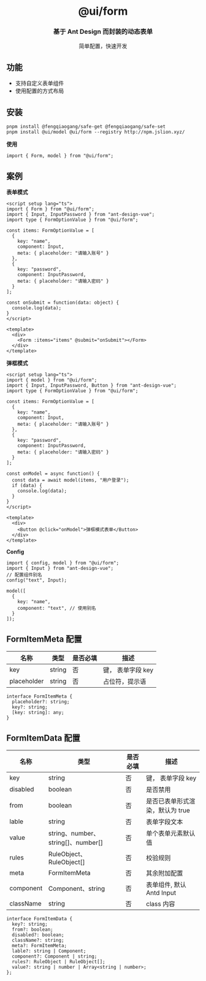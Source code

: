<h1 align="center">@ui/form</h1>

<div align="center">
  <h3>基于 Ant Design 而封装的动态表单</h3>
  <p>简单配置，快速开发</p>
</div>

## 功能

- 支持自定义表单组件
- 使用配置的方式布局

## 安装

```
pnpm install @fengqiaogang/safe-get @fengqiaogang/safe-set
pnpm install @ui/model @ui/form --registry http://npm.jslion.xyz/
```

**使用**

```
import { Form, model } from "@ui/form";
```

## 案例

**表单模式**
```
<script setup lang="ts">
import { Form } from "@ui/form";
import { Input, InputPassword } from "ant-design-vue";
import type { FormOptionValue } from "@ui/form";

const items: FormOptionValue = [
  {
    key: "name",
    component: Input,
    meta: { placeholder: "请输入账号" }
  },
  {
    key: "password",
    component: InputPassword,
    meta: { placeholder: "请输入密码" }
  }
];

const onSubmit = function(data: object) {
  console.log(data);
}
</script>

<template>
  <div>
    <Form :items="items" @submit="onSubmit"></Form>
  </div>
</template>
```

**弹框模式**
```
<script setup lang="ts">
import { model } from "@ui/form";
import { Input, InputPassword, Button } from "ant-design-vue";
import type { FormOptionValue } from "@ui/form";

const items: FormOptionValue = [
  {
    key: "name",
    component: Input,
    meta: { placeholder: "请输入账号" }
  },
  {
    key: "password",
    component: InputPassword,
    meta: { placeholder: "请输入密码" }
  }
];

const onModel = async function() {
  const data = await model(items, "用户登录");
  if (data) {
    console.log(data);
  }
}
</script>

<template>
  <div>
    <Button @click="onModel">弹框模式表单</Button>
  </div>
</template>
```

**Config**
```
import { config, model } from "@ui/form";
import { Input } from "ant-design-vue";
// 配置组件别名
config("text", Input);

model([
  {
    key: "name",
    component: "text", // 使用别名
  }
]);

```

## FormItemMeta 配置
名称 | 类型 | 是否必填 |描述
-- | -- | -- | -- 
key | string | 否 | 键， 表单字段 key
placeholder | string | 否 | 占位符，提示语

```
interface FormItemMeta {
  placeholder?: string;
  key?: string;
  [key: string]: any;
}
```


## FormItemData 配置

名称 | 类型 | 是否必填 |描述
-- | -- | -- | -- 
key | string | 否 | 键， 表单字段 key
disabled | boolean | 否 | 是否禁用
from | boolean | 否 | 是否已表单形式渲染，默认为 true
lable | string | 否 | 表单字段文本
value | string、number、string[]、number[] | 否 | 单个表单元素默认值
rules | RuleObject、 RuleObject[] | 否 | 校验规则
meta | FormItemMeta | 否 | 其余附加配置
component | Component、string | 否 | 表单组件, 默认 Antd Input
className | string | 否 | class 内容

```
interface FormItemData {
  key?: string;
  from?: boolean;
  disabled?: boolean;
  className?: string;
  meta?: FormItemMeta;
  lable?: string | Component;
  component?: Component | string;
  rules?: RuleObject | RuleObject[];
  value?: string | number | Array<string | number>;
};
```

